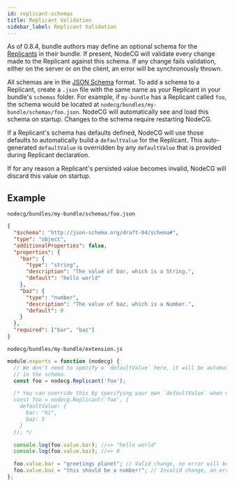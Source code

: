 ```yaml
---
id: replicant-schemas
title: Replicant Validation
sidebar_label: Replicant Validation
---
```


As of 0.8.4, bundle authors may define an optional schema for the [Replicants](/docs/classes/replicant) in their bundle.
If present, NodeCG will validate every change made to the Replicant against this schema.
If any change fails validation, either on the server or on the client, an error will be synchronously thrown.

All schemas are in the [JSON Schema](http://json-schema.org/) format. To add a schema to a Replicant,
create a `.json` file with the same name as your Replicant in your bundle's `schemas` folder. For example,
if `my-bundle` has a Replicant called `foo`, the schema would be located at `nodecg/bundles/my-bundle/schemas/foo.json`.
NodeCG will automatically see and load this schema on startup. Changes to the schema require restarting NodeCG.

If a Replicant's schema has defaults defined, NodeCG will use those defaults to automatically build a `defaultValue`
for the Replicant. This auto-generated `defaultValue` is overridden by any `defaultValue` that is provided during Replicant
declaration.

If for any reason a Replicant's persisted value becomes invalid, NodeCG will discard this value on startup.

## Example

`nodecg/bundles/my-bundle/schemas/foo.json`

```json
{
  "$schema": "http://json-schema.org/draft-04/schema#",
  "type": "object",
  "additionalProperties": false,
  "properties": {
    "bar": {
      "type": "string",
      "description": "The value of bar, which is a String.",
      "default": "hello world"
    },
    "baz": {
      "type": "number",
      "description": "The value of baz, which is a Number.",
      "default": 0
    }
  },
  "required": ["bar", "baz"]
}
```

`nodecg/bundles/my-bundle/extension.js`

```js
module.exports = function (nodecg) {
  // We don't need to specify a `defaultValue` here, it will be automatically generated from the defaults
  // in the schema.
  const foo = nodecg.Replicant('foo');

  /* You can override this by specifying your own `defaultValue` when declaring the Replicant.
  const foo = nodecg.Replicant('foo', {
    defaultValue: {
      bar: "hi",
      baz: 5
    }
  }); */

  console.log(foo.value.bar); //=> "hello world"
  console.log(foo.value.baz); //=> 0

  foo.value.bar = "greetings planet"; // Valid change, no error will be thrown.
  foo.value.baz = "this should be a number!"; // Invalid change, an error will be thrown.
};
```
